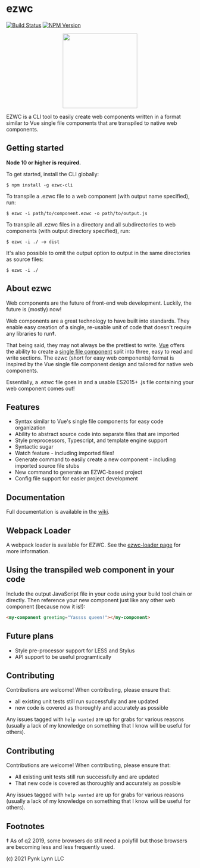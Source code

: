 # ezwc

[![Build Status](https://travis-ci.org/pynklynn/ezwc.svg?branch=master)](https://travis-ci.org/pynklynn/ezwc)
[![NPM Version](https://img.shields.io/npm/v/ezwc-cli.svg)](https://img.shields.io/npm/v/ezwc-cli.svg)

<p align="center">
  <img src="http://willsteinmetz.net/public/ezwc.svg" width="200">
</p>

EZWC is a CLI tool to easily create web components written in a format similar to Vue single file components that are transpiled to native web components.

## Getting started

**Node 10 or higher is required.**

To get started, install the CLI globally:

```shell
$ npm install -g ezwc-cli
```

To transpile a .ezwc file to a web component (with output name specified), run:

```shell
$ ezwc -i path/to/component.ezwc -o path/to/output.js
```

To transpile all .ezwc files in a directory and all subdirectories to web components (with output directory specified), run:

```shell
$ ezwc -i ./ -o dist
```

It's also possible to omit the output option to output in the same directories as source files:

```shell
$ ezwc -i ./
```

## About ezwc

Web components are the future of front-end web development. Luckily, the future is (mostly) now!

Web components are a great technology to have built into standards. They enable easy creation of a single, re-usable unit of code that doesn't require any libraries to run‡.

That being said, they may not always be the prettiest to write. [Vue](https://vuejs.org/) offers the ability to create a [single file component](https://vuejs.org/v2/guide/single-file-components.html) split into three, easy to read and write sections. The ezwc (short for easy web components) format is inspired by the Vue single file component design and tailored for native web components.

Essentially, a .ezwc file goes in and a usable ES2015+ .js file containing your web component comes out!

## Features

* Syntax similar to Vue's single file components for easy code organization
* Ability to abstract source code into separate files that are imported
* Style preprocessors, Typescript, and template engine support
* Syntactic sugar
* Watch feature - including imported files!
* Generate command to easily create a new component - including imported source file stubs
* New command to generate an EZWC-based project
* Config file support for easier project development

## Documentation

Full documentation is available in the [wiki](https://github.com/pynklynn/ezwc/wiki).

## Webpack Loader

A webpack loader is available for EZWC. See the [ezwc-loader page](https://github.com/pynklynn/ezwc-loader) for more information.

## Using the transpiled web component in your code

Include the output JavaScript file in your code using your build tool chain or directly. Then reference your new component just like any other web component (because now it is!):

```html
<my-component greeting="Yassss queen!"></my-component>
```

## Future plans

- Style pre-processor support for LESS and Stylus
- API support to be useful programtically

## Contributing

Contributions are welcome! When contributing, please ensure that:

- all existing unit tests still run successfully and are updated
- new code is covered as thoroughly and accurately as possible

Any issues tagged with `help wanted` are up for grabs for various reasons (usually a lack of my knowledge on something that I know will be useful for others).

## Contributing

Contributions are welcome! When contributing, please ensure that:

- All existing unit tests still run successfully and are updated
- That new code is covered as thoroughly and accurately as possible

Any issues tagged with `help wanted` are up for grabs for various reasons (usually a lack of my knowledge on something that I know will be useful for others).

## Footnotes

‡ As of q2 2019, some browsers do still need a polyfill but those browsers are becoming less and less frequently used.

(c) 2021 Pynk Lynn LLC

